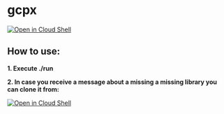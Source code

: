 # gcpx

[![Open in Cloud Shell](https://gstatic.com/cloudssh/images/open-btn.svg)](https://ssh.cloud.google.com/cloudshell/editor?show=ide&cloudshell_git_repo=https://github.com/Nowasky/gcpx&open_in_editor=README.md)

## How to use:
**1. Execute ./run**

**2. In case you receive a message about a missing a missing library you can clone it from:**

[![Open in Cloud Shell](https://gstatic.com/cloudssh/images/open-btn.svg)](https://ssh.cloud.google.com/cloudshell/editor?show=ide&cloudshell_git_repo=https://github.com/Nowasky/empty)

